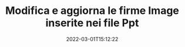 ---
############################# Static ############################
layout: "auto-gen-signature"
date: 2022-03-01T15:12:22
draft: false
operation: Update
signaturetype: Image
fileformat: Ppt
productName: Java
lang: it
productCode: java
otherformats: pdf doc docx docm dot dotm dotx odt ott rtf xls xlsx xlsm xlsb csv ods ots xltx xltm ppt pptx pps ppsx odp otp potx potm pptm ppsm
breadcrumb: Put Image signature on Ppt for Java

############################# Head ############################
head_title: "Aggiorna le firme Image inserite nei file Ppt con Java"
head_description: "Utilizza il codice Java semplice e facile per l'aggiornamento delle firme Image nei documenti Ppt firmati."

############################# Header ############################
title: "Modifica e aggiorna le firme Image inserite nei file Ppt"
description: "L'API per Java fornisce funzionalità per l'aggiornamento delle firme Image nei documenti Ppt. Aggiorna le firme elettroniche all'interno dei tuoi documenti Ppt con un paio di righe di codice Java in modo rapido e semplice."
bg_image: "https://cms.admin.containerize.com/templates/aspose/App_Themes/V3/images/bg/header1.png"
bg_overlay: false
button:
    enable: true

############################# SubMenu ############################
submenu:
    enable: true

    left:
        img_alt: "GroupDocs.Signature for Java"
        image: "https://cms.admin.containerize.com/templates/groupdocs/images/product-logos/90x90-noborder/groupdocs-signature-java.png"
        product: "GroupDocs.Signature"
        platform: "Java"



############################# About ############################
about:
    enable: true
    title: "Ulteriori informazioni sulle funzionalità dell'API GroupDocs.Signature for Java"
    content: |
        La funzionalità dell'API [GroupDocs.Signature for Java](https://products.groupdocs.com/signature/java/) contiene un'ampia selezione di mezzi per elaborare i formati di documenti richiesti utilizzando le firme elettroniche. È supportato un ampio spettro di firme elettroniche come testi, immagini, certificati digitali, codici a barre, codici QR, timbri o metadati. I clienti possono aggiungere, rimuovere, modificare, convalidare o cercare firme digitali in PDF, documenti MS Word, cartelle di lavoro MS Excel, presentazioni MS PowerPoint, file Adobe Photoshop e vari formati di immagine. Sono disponibili numerose funzioni e impostazioni utili.
    

############################# Steps ############################
steps:
    enable: true
    title_left: "Come modificare le firme Image nel tuo documento Ppt"
    content_left: |
        [GroupDocs.Signature for Java](https://products.groupdocs.com/signature/java/) include funzioni utili come l'aggiornamento di firme Image apposte in documenti Ppt. Consente di modificare le caratteristiche delle firme senza codice aggiuntivo.
        
        * Per cominciare, crea l'oggetto Signature passando come percorso del parametro del costruttore a un documento che dovrebbe essere aggiornato.
        * Quindi, crea un'istanza di un particolare oggetto di firma appropriato e imposta il suo identificatore e le proprietà che devono essere modificate.
        * Infine, chiama il metodo di aggiornamento della firma passando un particolare oggetto di firma.
        * Elabora i risultati dell'aggiornamento a tuo avviso.

    title_right: "Requisiti di sistema"
    content_right: |
        GroupDocs.Signature for Java sono supportati su tutte le principali piattaforme e sistemi operativi. Prima di eseguire il codice seguente, assicurati di avere i seguenti prerequisiti installati sul tuo sistema.

        * Sistemi operativi: Microsoft Windows, Linux, MacOS
        * Ambienti di sviluppo: NetBeans, Intellij IDEA, Eclipse, etc.
        * Java runtime: J2SE 6.0 and above
        * Scarica l'ultima versione di GroupDocs.Signature for Java da [Maven](https://repository.groupdocs.com/webapp/#/artifacts/browse/tree/General/repo/com/groupdocs/groupdocs-signature)
         
    code: |
        ```java    
                
        // Set up input Ppt file
        String filePath = "input.ppt";
        // Set up output file
        String outputFilePath = "output.ppt";

        // Instantiate Signature for input file
        Signature signature = new Signature(filePath);

        // Id of signature which is supposed to be updated
        // such Id might be got as a result of search operation
        String id = "ff988ab1-7403-4c8d-8db7-f2a56b9f8530";

        // provide signature features to update
        // set up particular signature id
        ImageSignature signatureToUpdate = new ImageSignature(id);

        // specify signature width
        signatureToUpdate.setWidth(170);
        // specify signature height
        signatureToUpdate.setHeight(250);
        // set left position
        signatureToUpdate.setLeft(10);
        // set top position
        signatureToUpdate.setTop(10);

        // update signature
        Boolean updateResult = signature.update(outputFilePath, signatureToUpdate);

        // process updation result
        if (updateResult)
        {
                System.out.println("Signature was updated successfully!");
        }
        ```

############################# Demos ############################
demos:
    enable: true
    title: "Aggiornamento delle firme Image nelle pagine del documento - Demo dal vivo"
    content: |
       Modifica subito diverse firme elettroniche del documento Ppt visitando il sito Web [GroupDocs.Signature App](https://products.groupdocs.app/signature/family).          

############################# More Formats ############################
more_formats:
    enable: true
    title: "Aggiorna varie firme Image tramite Java"
    content: |
        "Modifica delle firme digitali che vengono inserite in vari formati di documenti. Aggiorna i dati delle firme senza codice aggiuntivo."
    format: 
       
       
back_to_top:
    enable: true
---